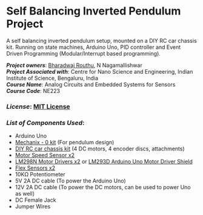 # Self Balancing Inverted Pendulum Project  

A self balancing inverted pendulum setup, mounted on a DIY RC car chassis kit. Running on state machines, Arduino Uno, PID controller and Event Driven Programming (Modular/Interrupt based programming).  
  
***Project owners***: [Bharadwaj Routhu](https://github.com/Bharadwaj-R), N Nagamallishwar  
***Project Associated with***: Centre for Nano Science and Engineering, Indian Institute of Science, Bengaluru, India  
***Course Name***: Analog Circuits and Embedded Systems for Sensors  
***Course Code***: NE223  
    
### ***License***: [MIT License](https://bharadwaj-routhu.mit-license.org/)  

### ***List of Components Used***:
- Arduino Uno  
- [Mechanix - 0 kit](https://amzn.in/d/9HJ8ecJ) (For pendulum design)
- [DIY RC car chassis kit]() (4 DC motors, 4 encoder discs, attachments)  
- [Motor Speed Sensor x2](https://amzn.in/d/9XF8A9G)  
- [LM298N Motor Drivers x2](https://amzn.in/d/cSernpW) or [LM293D Arduino Uno Motor Driver Shield](https://amzn.in/d/cSernpW)  
- [Flex Sensors x2](https://amzn.in/d/1VlPWuw)  
- 10KΩ Potentiometer
- 5V 2A DC cable (To power the Arduino Uno)  
- 12V 2A DC cable (To power the DC motors, can be used to power Uno as well)  
- DC Female Jack
- Jumper Wires  